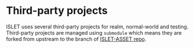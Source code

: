 # Third-party projects

ISLET uses several third-party projects for realm, normal-world and testing.
Third-party projects are managed using `submodule` 
which means they are forked from upstream to the branch of [ISLET-ASSET repo](https://github.com/Samsung/islet-asset).
